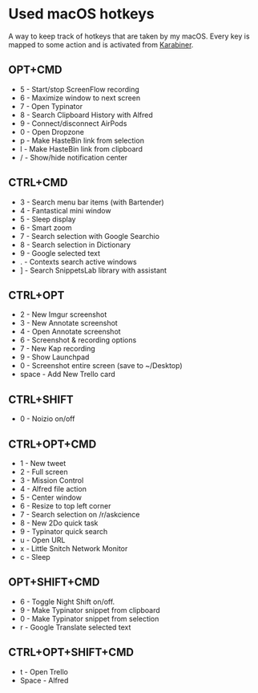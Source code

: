 # Used macOS hotkeys

A way to keep track of hotkeys that are taken by my macOS. Every key is mapped to some action and is activated from [Karabiner](../macOS/apps/karabiner/karabiner.md).

## OPT+CMD

- 5 - Start/stop ScreenFlow recording
- 6 - Maximize window to next screen
- 7 - Open Typinator
- 8 - Search Clipboard History with Alfred
- 9 - Connect/disconnect AirPods
- 0 - Open Dropzone
- p - Make HasteBin link from selection
- l - Make HasteBin link from clipboard
- / - Show/hide notification center

## CTRL+CMD

- 3 - Search menu bar items (with Bartender)
- 4 - Fantastical mini window
- 5 - Sleep display
- 6 - Smart zoom
- 7 - Search selection with Google Searchio
- 8 - Search selection in Dictionary
- 9 - Google selected text
- . - Contexts search active windows
- ] - Search SnippetsLab library with assistant

## CTRL+OPT

- 2 - New Imgur screenshot
- 3 - New Annotate screenshot
- 4 - Open Annotate screenshot
- 6 - Screenshot & recording options
- 7 - New Kap recording
- 9 - Show Launchpad
- 0 - Screenshot entire screen (save to ~/Desktop)
- space - Add New Trello card

## CTRL+SHIFT

- 0 - Noizio on/off

## CTRL+OPT+CMD

- 1 - New tweet
- 2 - Full screen
- 3 - Mission Control
- 4 - Alfred file action
- 5 - Center window
- 6 - Resize to top left corner
- 7 - Search selection on /r/askcience
- 8 - New 2Do quick task
- 9 - Typinator quick search
- u - Open URL
- x - Little Snitch Network Monitor
- c - Sleep

## OPT+SHIFT+CMD

- 6 - Toggle Night Shift on/off.
- 9 - Make Typinator snippet from clipboard
- 0 - Make Typinator snippet from selection
- r - Google Translate selected text

## CTRL+OPT+SHIFT+CMD

- t - Open Trello
- Space - Alfred
